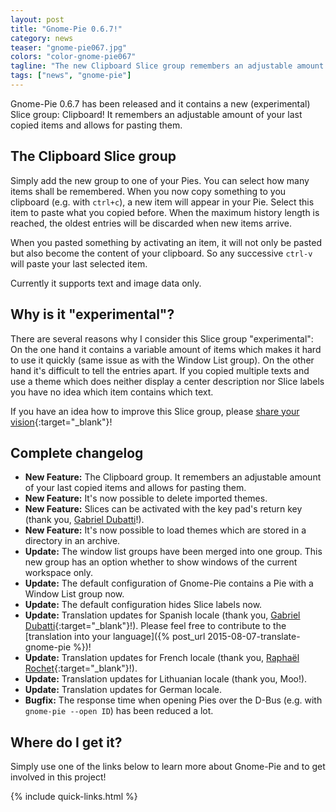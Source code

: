 ```yaml
---
layout: post
title: "Gnome-Pie 0.6.7!"
category: news
teaser: "gnome-pie067.jpg"
colors: "color-gnome-pie067"
tagline: "The new Clipboard Slice group remembers an adjustable amount of your last copied items."
tags: ["news", "gnome-pie"]
---
```


Gnome-Pie 0.6.7 has been released and it contains a new (experimental) Slice group: Clipboard! It remembers an adjustable amount of your last copied items and allows for pasting them.

<!--more-->

## The Clipboard Slice group

Simply add the new group to one of your Pies. You can select how many items shall be remembered. When you now copy something to you clipboard (e.g. with `ctrl+c`), a new item will appear in your Pie. Select this item to paste what you copied before. When the maximum history length is reached, the oldest entries will be discarded when new items arrive.

When you pasted something by activating an item, it will not only be pasted but also become the content of your clipboard. So any successive `ctrl-v` will paste your last selected item.

Currently it supports text and image data only.


## Why is it "experimental"?

There are several reasons why I consider this Slice group "experimental": On the one hand it contains a variable amount of items which makes it hard to use it quickly (same issue as with the Window List group). On the other hand it's difficult to tell the entries apart. If you copied multiple texts and use a theme which does neither display a center description nor Slice labels you have no idea which item contains which text.

If you have an idea how to improve this Slice group, please [share your vision](https://github.com/Simmesimme/Gnome-Pie/issues){:target="_blank"}!


## Complete changelog

* **New Feature:** The Clipboard group. It remembers an adjustable amount of your last copied items and allows for pasting them.
* **New Feature:** It's now possible to delete imported themes.
* **New Feature:** Slices can be activated with the key pad's return key (thank you, [Gabriel Dubatti](https://github.com/gabdub)!).
* **New Feature:** It's now possible to load themes which are stored in a directory in an archive.
* **Update:** The window list groups have been merged into one group. This new group has an option whether to show windows of the current workspace only.
* **Update:** The default configuration of Gnome-Pie contains a Pie with a Window List group now.
* **Update:** The default configuration hides Slice labels now.
* **Update:** Translation updates for Spanish locale (thank you, [Gabriel Dubatti](https://github.com/gabdub){:target="_blank"}!). Please feel free to contribute to the [translation into your language]({% post_url 2015-08-07-translate-gnome-pie %})!
* **Update:** Translation updates for French locale (thank you, [Raphaël Rochet](https://github.com/RaphaelRochet){:target="_blank"}!).
* **Update:** Translation updates for Lithuanian locale (thank you, Moo!).
* **Update:** Translation updates for German locale.
* **Bugfix:** The response time when opening Pies over the D-Bus (e.g. with `gnome-pie --open ID`) has been reduced a lot.


## Where do I get it?

Simply use one of the links below to learn more about Gnome-Pie and to get involved in this project!

{% include quick-links.html %}
